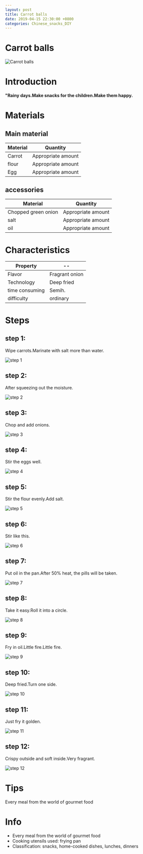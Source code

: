 ```yaml
---
layout: post
title: Carrot balls
date: 2019-04-15 22:30:00 +0800
categories: Chinese_snacks_DIY
---
```


# Carrot balls

![Carrot balls]({{site.baseurl}}/img/430974/430974.jpg)

# Introduction

**"Rainy days.Make snacks for the children.Make them happy.**

# Materials


## Main material

Material|Quantity
--|--
Carrot|Appropriate amount
flour|Appropriate amount
Egg|Appropriate amount

## accessories

Material|Quantity
--|--
Chopped green onion|Appropriate amount
salt|Appropriate amount
oil|Appropriate amount

# Characteristics

Property|--
--|--
Flavor|Fragrant onion
Technology|Deep fried
time consuming|Semih.
difficulty|ordinary

# Steps

## step 1:

Wipe carrots.Marinate with salt more than water.

![step 1]({{site.baseurl}}/img/430974/1.jpg)

## step 2:

After squeezing out the moisture.

![step 2]({{site.baseurl}}/img/430974/2.jpg)

## step 3:

Chop and add onions.

![step 3]({{site.baseurl}}/img/430974/3.jpg)

## step 4:

Stir the eggs well.

![step 4]({{site.baseurl}}/img/430974/4.jpg)

## step 5:

Stir the flour evenly.Add salt.

![step 5]({{site.baseurl}}/img/430974/5.jpg)

## step 6:

Stir like this.

![step 6]({{site.baseurl}}/img/430974/6.jpg)

## step 7:

Put oil in the pan.After 50% heat, the pills will be taken.

![step 7]({{site.baseurl}}/img/430974/7.jpg)

## step 8:

Take it easy.Roll it into a circle.

![step 8]({{site.baseurl}}/img/430974/8.jpg)

## step 9:

Fry in oil.Little fire.Little fire.

![step 9]({{site.baseurl}}/img/430974/9.jpg)

## step 10:

Deep fried.Turn one side.

![step 10]({{site.baseurl}}/img/430974/10.jpg)

## step 11:

Just fry it golden.

![step 11]({{site.baseurl}}/img/430974/11.jpg)

## step 12:

Crispy outside and soft inside.Very fragrant.

![step 12]({{site.baseurl}}/img/430974/12.jpg)

# Tips

Every meal from the world of gourmet food

# Info

- Every meal from the world of gourmet food
- Cooking utensils used: frying pan
- Classification: snacks, home-cooked dishes, lunches, dinners
